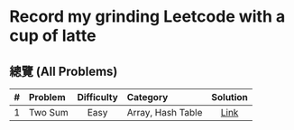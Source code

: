 # Record my grinding Leetcode with a cup of latte

## 總覽 (All Problems)

| # | Problem | Difficulty | Category | Solution |
|:---:|:---|:---:|:---|:---:|
| 1 | Two Sum | Easy | Array, Hash Table | [Link](./problems/0001-two-sum/) |
